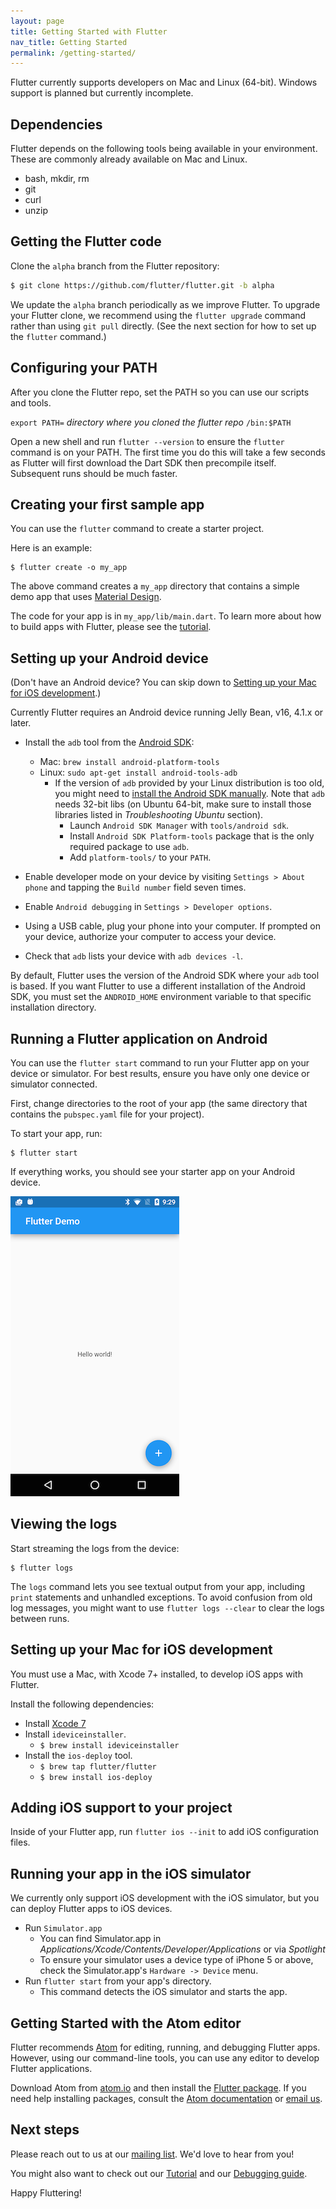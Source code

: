 ```yaml
---
layout: page
title: Getting Started with Flutter
nav_title: Getting Started
permalink: /getting-started/
---
```


Flutter currently supports developers on Mac and Linux (64-bit).
Windows support is planned but currently incomplete.

## Dependencies

Flutter depends on the following tools being available in your environment. These are commonly already available on Mac and Linux.

* bash, mkdir, rm
* git
* curl
* unzip

## Getting the Flutter code

Clone the `alpha` branch from the Flutter repository:

```bash
$ git clone https://github.com/flutter/flutter.git -b alpha
```

We update the `alpha` branch periodically as we improve Flutter. To upgrade
your Flutter clone, we recommend using the `flutter upgrade` command rather
than using `git pull` directly.  (See the next section for how to set up
the `flutter` command.)

## Configuring your PATH

After you clone the Flutter repo, set the PATH so you can
use our scripts and tools.

`export PATH=` _directory where you cloned the flutter repo_ `/bin:$PATH`

Open a new shell and run `flutter --version` to ensure the `flutter` command is on your PATH.
The first time you do this will take a few seconds as Flutter will first download the Dart SDK then precompile itself.
Subsequent runs should be much faster.

## Creating your first sample app

You can use the `flutter` command to create a starter project.

Here is an example:

```
$ flutter create -o my_app
```

The above command creates a `my_app` directory that contains a simple demo
app that uses [Material Design](https://www.google.com/design/spec/material-design/introduction.html).

The code for your app is in `my_app/lib/main.dart`.
To learn more about how to build apps with Flutter, please see the
[tutorial](/tutorial/).

## Setting up your Android device

(Don't have an Android device? You can skip down to
[Setting up your Mac for iOS development](#setting-up-your-mac-for-ios-development).)

Currently Flutter requires an Android device running
Jelly Bean, v16, 4.1.x or later.

 - Install the `adb` tool from the [Android SDK](https://developer.android.com/sdk/installing/index.html?pkg=tools):
   - Mac: `brew install android-platform-tools`
   - Linux: `sudo apt-get install android-tools-adb`
     - If the version of `adb` provided by your Linux distribution is too old,
       you might need to [install the Android SDK manually](https://developer.android.com/sdk/installing/index.html?pkg=tools).
       Note that `adb` needs 32-bit libs (on Ubuntu 64-bit, make sure to install
       those libraries listed in _Troubleshooting Ubuntu_ section).
         - Launch `Android SDK Manager` with `tools/android sdk`.
         - Install `Android SDK Platform-tools` package that is the only required
           package to use `adb`.
         - Add `platform-tools/` to your `PATH`.

 - Enable developer mode on your device by visiting `Settings > About phone` and
   tapping the `Build number` field seven times.

 - Enable `Android debugging` in `Settings > Developer options`.

 - Using a USB cable, plug your phone into your computer. If prompted on your
   device, authorize your computer to access your device.

 - Check that `adb` lists your device with `adb devices -l`.

By default, Flutter uses the version of the Android SDK where your `adb` tool is based. If
you want Flutter to use a different installation of the Android SDK, you must set the
`ANDROID_HOME` environment variable to that specific installation directory.

## Running a Flutter application on Android

You can use the `flutter start` command to run your Flutter app on your
device or simulator. For best results, ensure you have only one device
or simulator connected.

First, change directories to the root of your app (the same directory that
contains the `pubspec.yaml` file for your project).

To start your app, run:

```
$ flutter start
```

If everything works, you should see your starter app
on your Android device.

![First Flutter app running on an Android phone](/images/flutter_starter_app_screenshot.png)

## Viewing the logs

Start streaming the logs from the device:

```
$ flutter logs
```

The `logs` command lets you see textual output from your app, including `print`
statements and unhandled exceptions. To avoid confusion from old log messages,
you might want to use `flutter logs --clear` to clear the logs between runs.

## Setting up your Mac for iOS development

You must use a Mac, with Xcode 7+ installed, to develop iOS apps with Flutter.

Install the following dependencies:

- Install [Xcode 7](https://developer.apple.com/xcode/)
- Install `ideviceinstaller`.
  - `$ brew install ideviceinstaller`
- Install the `ios-deploy` tool.
  - `$ brew tap flutter/flutter`
  - `$ brew install ios-deploy`

## Adding iOS support to your project

Inside of your Flutter app, run `flutter ios --init`
to add iOS configuration files.

## Running your app in the iOS simulator

We currently only support iOS development with the iOS simulator,
but you can deploy Flutter apps to iOS devices.

- Run `Simulator.app`
  - You can find Simulator.app in
_Applications/Xcode/Contents/Developer/Applications_ or via _Spotlight_
  - To ensure your simulator uses a device type of iPhone 5 or above,
check the Simulator.app's `Hardware -> Device` menu.
- Run `flutter start` from your app's directory.
  - This command detects the iOS simulator and starts the app.

## Getting Started with the Atom editor

Flutter recommends [Atom](https://atom.io/) for editing, running,
and debugging Flutter apps. However,
using our command-line tools, you can use
any editor to develop Flutter applications.

Download Atom from [atom.io](https://atom.io)
and then install the [Flutter package](https://atom.io/packages/flutter).
If you need help installing packages, consult the
[Atom documentation](https://atom.io/docs/v1.3.2/using-atom-atom-packages)
or [email us][mailinglist].

## Next steps

Please reach out to us at our [mailing list][mailinglist]. We'd love
to hear from you!

You might also want to check out our [Tutorial](/tutorial) and our
[Debugging guide](/debugging).

Happy Fluttering!


[mailinglist]: mailto:flutter-dev@googlegroups.com
